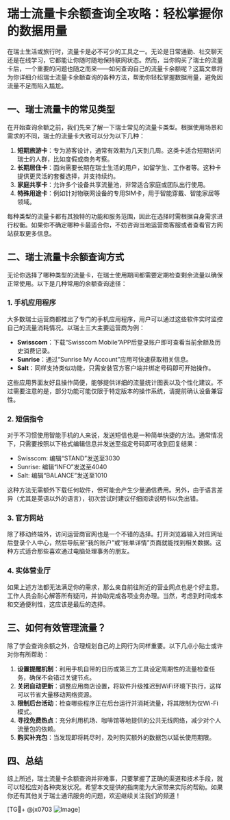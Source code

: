 # 瑞士流量卡余额查询全攻略：轻松掌握你的数据用量

在瑞士生活或旅行时，流量卡是必不可少的工具之一。无论是日常通勤、社交聊天还是在线学习，它都能让你随时随地保持联网状态。然而，当你购买了瑞士的流量卡后，一个重要的问题也随之而来——如何查询自己的流量卡余额呢？这篇文章将为你详细介绍瑞士流量卡余额查询的各种方法，帮助你轻松掌握数据用量，避免因流量不足而陷入尴尬。

## 一、瑞士流量卡的常见类型

在开始查询余额之前，我们先来了解一下瑞士常见的流量卡类型。根据使用场景和需求的不同，瑞士的流量卡大致可以分为以下几种：

1. **短期旅游卡**：专为游客设计，通常有效期为几天到几周。这类卡适合短期访问瑞士的人群，比如度假或商务考察。
2. **长期居住卡**：面向需要长期在瑞士生活的用户，如留学生、工作者等。这种卡提供更灵活的套餐选择，并支持续约。
3. **家庭共享卡**：允许多个设备共享流量池，非常适合家庭或团队出行使用。
4. **特殊用途卡**：例如针对物联网设备的专用SIM卡，用于智能穿戴、智能家居等领域。

每种类型的流量卡都有其独特的功能和服务范围，因此在选择时需根据自身需求进行权衡。如果你不确定哪种卡最适合你，不妨咨询当地运营商客服或者查看官方网站获取更多信息。

## 二、瑞士流量卡余额查询方式

无论你选择了哪种类型的流量卡，在瑞士使用期间都需要定期检查剩余流量以确保正常使用。以下是几种常用的余额查询途径：

### 1. 手机应用程序

大多数瑞士运营商都推出了专门的手机应用程序，用户可以通过这些软件实时监控自己的流量消耗情况。以瑞士三大主要运营商为例：

- **Swisscom**：下载“Swisscom Mobile”APP后登录账户即可查看当前余额及历史消费记录。
- **Sunrise**：通过“Sunrise My Account”应用可快速获取相关信息。
- **Salt**：同样支持类似功能，只需安装官方客户端并绑定号码即可开始操作。

这些应用界面友好且操作简便，能够提供详细的流量统计图表以及个性化建议。不过需要注意的是，部分功能可能仅限于特定版本的操作系统，请提前确认设备兼容性。

### 2. 短信指令

对于不习惯使用智能手机的人来说，发送短信也是一种简单快捷的方法。通常情况下，只需要按照以下格式编辑信息并发送至指定号码即可收到回复结果：

- Swisscom: 编辑“STAND”发送至3030
- Sunrise: 编辑“INFO”发送至4040
- Salt: 编辑“BALANCE”发送至1010

这种方法无需额外下载任何软件，但可能会产生少量通信费用。另外，由于语言差异（尤其是英语以外的语言），初次尝试时建议仔细阅读说明书以免出错。

### 3. 官方网站

除了移动终端外，访问运营商官网也是一个不错的选择。打开浏览器输入对应网址后登录个人中心，然后导航至“我的账户”或“账单详情”页面就能找到相关数据。这种方式适合那些喜欢通过电脑处理事务的朋友。

### 4. 实体营业厅

如果上述方法都无法满足你的需求，那么亲自前往附近的营业网点也是个好主意。工作人员会耐心解答所有疑问，并协助完成各项业务办理。当然，考虑到时间成本和交通便利性，这应该是最后的选择。

## 三、如何有效管理流量？

除了学会查询余额之外，合理规划自己的上网行为同样重要。以下几点小贴士或许对你有所帮助：

1. **设置提醒机制**：利用手机自带的日历或第三方工具设定周期性的流量检查任务，确保不会错过关键节点。
2. **关闭自动更新**：调整应用商店设置，将软件升级推迟到WiFi环境下执行，这样可以节省大量移动网络资源。
3. **限制后台活动**：检查哪些程序正在后台运行并消耗流量，将其限制为仅Wi-Fi模式。
4. **寻找免费热点**：充分利用机场、咖啡馆等地提供的公共无线网络，减少对个人流量包的依赖。
5. **购买补充包**：当发现即将耗尽时，及时购买额外的数据包以延长使用期限。

## 四、总结

综上所述，瑞士流量卡余额查询并非难事，只要掌握了正确的渠道和技术手段，就可以轻松应对各种突发状况。希望本文提供的指南能为大家带来实际的帮助。如果你还有其他关于瑞士通讯服务的问题，欢迎继续关注我们的频道！

[TG💪+ @jx0703 ![Image](https://github.com/user-attachments/assets/dbca1d08-cadb-493c-b0ec-ad6f7a83f270)]